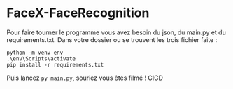 # FaceX-FaceRecognition
Pour faire tourner le programme vous avez besoin du json, du main.py et du requirements.txt. 
Dans votre dossier ou se trouvent les trois fichier faite : 
```
python -m venv env
.\env\Scripts\activate
pip install -r requirements.txt
```
Puis lancez `py main.py`, souriez vous êtes filmé ! 
CICD
